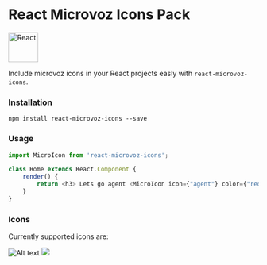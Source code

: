 React Microvoz Icons Pack
=========================

<img src="https://png.icons8.com/ios/50/000000/react-native-filled.png" width="60" alt="React">

Include microvoz icons in your React projects easly with ```react-microvoz-icons```.

### Installation
    npm install react-microvoz-icons --save

### Usage


```javascript
import MicroIcon from 'react-microvoz-icons';

class Home extends React.Component {
    render() {
        return <h3> Lets go agent <MicroIcon icon={"agent"} color={"red"} size={"32px"}/>.</h3>
    }
}
````

### Icons

Currently supported icons are:

![Alt text](./names.png)
<img src="./names.png">
